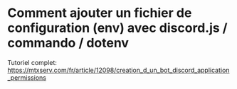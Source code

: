 # Comment ajouter un fichier de configuration (env) avec discord.js / commando / dotenv

Tutoriel complet: https://mtxserv.com/fr/article/12098/creation_d_un_bot_discord_application_permissions
